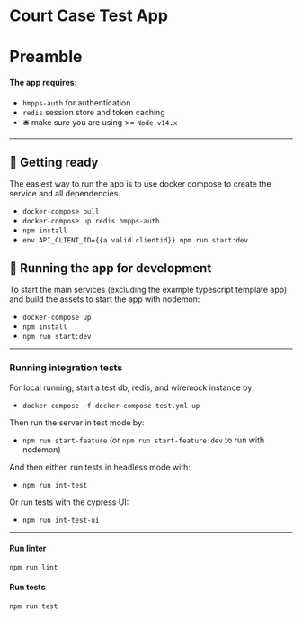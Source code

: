 # Court Case Test App

# Preamble
#### The app requires:
* `hmpps-auth` for authentication
* `redis` session store and token caching
* 🛎️ make sure you are using >= `Node v14.x`

---

## 🐾 Getting ready
The easiest way to run the app is to use docker compose to create the service and all dependencies. 

- `docker-compose pull`
- `docker-compose up redis hmpps-auth`
- `npm install`
- `env API_CLIENT_ID={{a valid clientid}} npm run start:dev`

##  🏁 Running the app for development

To start the main services (excluding the example typescript template app) and build the assets to start the app with nodemon:
- `docker-compose up`
- `npm install`
- `npm run start:dev`

---

### Running integration tests
For local running, start a test db, redis, and wiremock instance by:
- `docker-compose -f docker-compose-test.yml up`

Then run the server in test mode by:
- `npm run start-feature` (or `npm run start-feature:dev` to run with nodemon)

And then either, run tests in headless mode with:
- `npm run int-test`
 
Or run tests with the cypress UI:
- `npm run int-test-ui`

---

#### Run linter
`npm run lint`

#### Run tests
`npm run test`